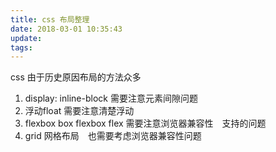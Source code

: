 ```yaml
---
title: css 布局整理
date: 2018-03-01 10:35:43
update:
tags:
---
```


css 由于历史原因布局的方法众多

1. display: inline-block
   需要注意元素间隙问题
2. 浮动float
   需要注意清楚浮动
3. flexbox  box flexbox flex
   需要注意浏览器兼容性　支持的问题
4. grid
   网格布局　也需要考虑浏览器兼容性问题


